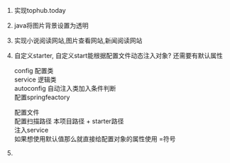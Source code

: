 
1. 实现tophub.today  
2. java将图片背景设置为透明  
3. 实现小说阅读网站,图片查看网站,新闻阅读网站
4. 自定义starter, 自定义start能根据配置文件动态注入对象? 还需要有默认属性

    config 配置类   
    service 逻辑类   
    autoconfig 自动注入类加入条件判断   
    配置springfeactory   

    配置文件  
    配置扫描路径 本项目路径 + starter路径  
    注入service  
    如果想使用默认值那么就直接给配置对象的属性使用 =符号
5. 

